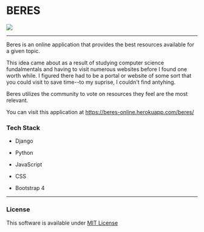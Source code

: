 # BERES

<img src="https://github.com/oprblackout/beres/blob/master/static/images/demo%20page.png?raw=true" />

<hr />

Beres is an online application that provides the best resources available for a given topic.

This idea came about as a result of studying computer science fundalmentals and having to visit 
numerous websites before I found one worth while. I figured there had to be a portal or website 
of some sort that you could visit to save time--to my suprise, I couldn't find antyhing. 

Beres utilizes the community to vote on resources they feel are the most relevant.

You can visit this application at https://beres-online.herokuapp.com/beres/

### Tech Stack

* Django

* Python

* JavaScript

* CSS

* Bootstrap 4

<hr />

### License

This software is available under <a href="https://github.com/josephlane/beres/blob/master/LICENSE">MIT License</a>


